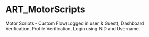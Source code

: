 # ART_MotorScripts
Motor Scripts - Custom Flow(Logged in user &amp; Guest), Dashboard Verification, Profile Verification, Login using NID and Username. 
